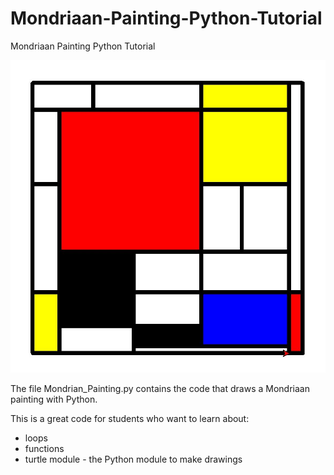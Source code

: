 # Mondriaan-Painting-Python-Tutorial
Mondriaan Painting Python Tutorial

![alt text](https://github.com/RoelTim/Mondrian-Painting-Python-Tutorial/blob/master/Mondrian_Python_Drawing.JPG)

The file Mondrian_Painting.py contains the code that draws a Mondriaan painting with Python.

This is a great code for students who want to learn about:
  - loops
  - functions
  - turtle module - the Python module to make drawings
